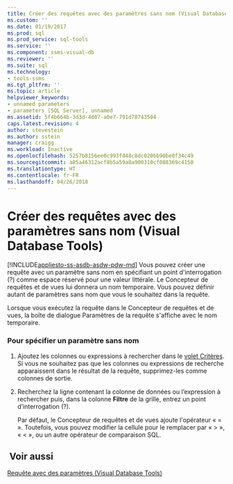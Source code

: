 ```yaml
---
title: Créer des requêtes avec des paramètres sans nom (Visual Database Tools) | Microsoft Docs
ms.custom: ''
ms.date: 01/19/2017
ms.prod: sql
ms.prod_service: sql-tools
ms.service: ''
ms.component: ssms-visual-db
ms.reviewer: ''
ms.suite: sql
ms.technology:
- tools-ssms
ms.tgt_pltfrm: ''
ms.topic: article
helpviewer_keywords:
- unnamed parameters
- parameters [SQL Server], unnamed
ms.assetid: 5f4b664b-3d3d-4d07-a0e7-791d78743504
caps.latest.revision: 4
author: stevestein
ms.author: sstein
manager: craigg
ms.workload: Inactive
ms.openlocfilehash: 5257b8156ee0c993f448c8dc020bb90be0f34c49
ms.sourcegitcommit: a85a46312acf8b5a59a8a900310cf088369c4150
ms.translationtype: HT
ms.contentlocale: fr-FR
ms.lasthandoff: 04/26/2018
---
```

# <a name="create-queries-with-unnamed-parameters-visual-database-tools"></a>Créer des requêtes avec des paramètres sans nom (Visual Database Tools)
[!INCLUDE[appliesto-ss-asdb-asdw-pdw-md](../../includes/appliesto-ss-asdb-asdw-pdw-md.md)]
Vous pouvez créer une requête avec un paramètre sans nom en spécifiant un point d'interrogation (?) comme espace réservé pour une valeur littérale. Le Concepteur de requêtes et de vues lui donnera un nom temporaire. Vous pouvez définir autant de paramètres sans nom que vous le souhaitez dans la requête.  
  
Lorsque vous exécutez la requête dans le Concepteur de requêtes et de vues, la boîte de dialogue Paramètres de la requête s'affiche avec le nom temporaire.  
  
### <a name="to-specify-an-unnamed-parameter"></a>Pour spécifier un paramètre sans nom  
  
1.  Ajoutez les colonnes ou expressions à rechercher dans le [volet Critères](../../ssms/visual-db-tools/criteria-pane-visual-database-tools.md). Si vous ne souhaitez pas que les colonnes ou expressions de recherche apparaissent dans le résultat de la requête, supprimez-les comme colonnes de sortie.  
  
2.  Recherchez la ligne contenant la colonne de données ou l’expression à rechercher puis, dans la colonne **Filtre** de la grille, entrez un point d’interrogation (?).  
  
    Par défaut, le Concepteur de requêtes et de vues ajoute l'opérateur « = ». Toutefois, vous pouvez modifier la cellule pour le remplacer par « > », « < », ou un autre opérateur de comparaison SQL.  
  
## <a name="see-also"></a> Voir aussi  
[Requête avec des paramètres &#40;Visual Database Tools&#41;](../../ssms/visual-db-tools/query-with-parameters-visual-database-tools.md)  
  
